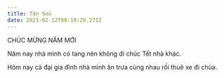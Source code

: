 ```yaml
---
title: Tân Sửu
date: 2021-02-12T08:19:29.271Z
---
```


CHÚC MỪNG NĂM MỚI

Năm nay nhà mình có tang nên không đi chúc Tết nhà khác.

Hôm nay cả đại gia đình nhà mình ăn trưa cùng nhau rồi thuê xe đi chùa.
